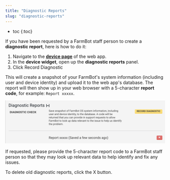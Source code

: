 ```yaml
---
title: "Diagnostic Reports"
slug: "diagnostic-reports"
---
```


* toc
{:toc}

If you have been requested by a FarmBot staff person to create a **diagnostic report**, here is how to do it:

1. Navigate to the **[device page](https://my.farm.bot/app/device)** of the web app.
2. In the **device widget**, open up the **diagnostic reports** panel.
3. Click <span class="fb-button fb-yellow">Record Diagnostic</span>

This will create a snapshot of your FarmBot's system information (including user and device identity) and upload it to the web app's database. The report will then show up in your web browser with a 5-character **report code**, for example: `Report xxxxx`.

![Screen Shot 2019-01-10 at 1.23.16 AM.png](Screen_Shot_2019-01-10_at_1.23.16_AM.png)

If requested, please provide the 5-character report code to a FarmBot staff person so that they may look up relevant data to help identify and fix any issues.

To delete old diagnostic reports, click the <span class="fb-button fb-red">X</span> button.
